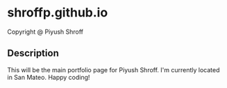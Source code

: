 # shroffp.github.io

Copyright @ Piyush Shroff

## Description 

This will be the main portfolio page for Piyush Shroff. I'm currently located in San Mateo. 
Happy coding!
